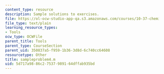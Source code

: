 ```yaml
---
content_type: resource
description: Sample solutions to exercises.
file: https://ol-ocw-studio-app-qa.s3.amazonaws.com/courses/10-37-chemical-and-biological-reaction-engineering-spring-2007/5d717a9886c27537989164dffab935bd_sampleproblem4.m
file_type: text/plain
learning_resource_types:
- Tools
ocw_type: OCWFile
parent_title: Tools
parent_type: CourseSection
parent_uid: 350837a5-f959-1b36-3d8d-6c740cc64608
resourcetype: Other
title: sampleproblem4.m
uid: 5d717a98-86c2-7537-9891-64dffab935bd
---
```

